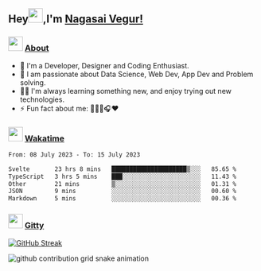 ## Hey<img src="https://github.com/TheDudeThatCode/TheDudeThatCode/blob/master/Assets/Hi.gif" height="29px">,I'm [Nagasai Vegur!](https://nsvegur.me/)

### <img src="https://c.tenor.com/ftqs42Yna-oAAAAi/mochi-mochi-hello-white-mochi-mochi.gif" height="29px"> [About](https://nsvegur.me/)

- 🔭 I'm a Developer, Designer and Coding Enthusiast.
- 🎲 I am passionate about Data Science, Web Dev, App Dev and Problem solving. 
- 👨‍💻 I'm always learning something new, and enjoy trying out new technologies.
- ⚡ Fun fact about me: 👨🏻‍💻🎧♥️

### <img src="https://c.tenor.com/P5DB2iGAecsAAAAi/peach-cat.gif" height="29px"> [Wakatime](https://wakatime.com/@NSVegur)

<!--START_SECTION:waka-->

```txt
From: 08 July 2023 - To: 15 July 2023

Svelte       23 hrs 8 mins   █████████████████████▒░░░   85.65 %
TypeScript   3 hrs 5 mins    ███░░░░░░░░░░░░░░░░░░░░░░   11.43 %
Other        21 mins         ▒░░░░░░░░░░░░░░░░░░░░░░░░   01.31 %
JSON         9 mins          ░░░░░░░░░░░░░░░░░░░░░░░░░   00.60 %
Markdown     5 mins          ░░░░░░░░░░░░░░░░░░░░░░░░░   00.36 %
```

<!--END_SECTION:waka-->

### <img src="https://c.tenor.com/C4t3cTtNBagAAAAi/quero.gif" height="29px"> [Gitty](https://github.com/NSVEGUR?tab=repositories)

[![GitHub Streak](https://github-readme-streak-stats.herokuapp.com?user=NSVEGUR&theme=dark&hide_border=true&date_format=M%20j%5B%2C%20Y%5D&ring=57A6FF&fire=57A6FF&currStreakLabel=57A6FF&background=0F1017)]('https://github.com/NSVEGUR')

![github contribution grid snake animation](https://raw.githubusercontent.com/NSVEGUR/NSVEGUR/output/github-contribution-grid-snake.svg)

